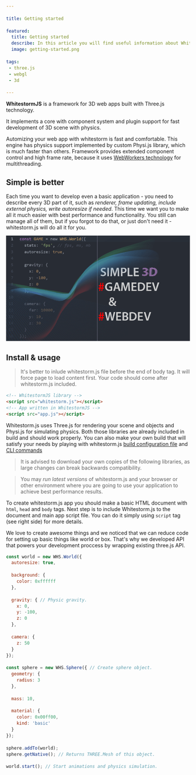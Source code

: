 ```yaml
---

title: Getting started

featured:
  title: Getting started
  describe: In this article you will find useful information about WhitestormJS framework and it's usage.
  image: getting-started.png

tags:
 - three.js
 - webgl
 - 3d

---
```


**WhitestormJS** is a framework for 3D web apps built with Three.js technology.

It implements a core with component system and plugin support for fast development of 3D scene with physics.

Automizing your web app with whitestorm is fast and comfortable. This engine has physics support implemented by custom Physi.js library, which is much faster than others. Framework provides extended component control and high frame rate, because it uses [WebWorkers technology](https://developer.mozilla.org/en-US/docs/Web/API/Web_Workers_API/Using_web_workers) for multithreading.


## Simple is better

Each time you want to develop even a basic application - you need to describe every 3D part of it, such as _renderer, frame updating, include external physics, write autoresize if needed_. This time we want you to make all it much easier with best performance and functionality. You still can manage all of them, but if you forgot to do that, or just don't need it - whitestorm.js will do all it for you.

<img src="/images/docs/getting-started/index.png" />

## Install & usage

> It's better to inlude whitestorm.js file before the end of body tag. It will force page to load content first. Your code should come after whitestorm.js included.

```html
<!-- WhitestormJS library -->
<script src="whitestorm.js"></script>
<!-- App written in WhitestormJS -->
<script src="app.js"></script>
```

Whitestorm.js uses Three.js for rendering your scene and objects and Physi.js for simulating physics. Both those libraries are already included in build and should work properly. You can also make your own build that will satisfy your needs by playing with whitestorm.js [build configuration file](https://github.com/WhitestormJS/whitestorm.js/blob/master/webpack.config.babel.js) and [CLI commands](https://github.com/WhitestormJS/whitestorm.js/blob/master/.github/CONTRIBUTING.md#cli)

> It is advised to download your own copies of the following libraries, as large changes can break backwards compatibility.

> You may _run latest versions_ of whitestorm.js and your browser or other environment where you are going to use your application to achieve best performance results.

To create whitestorm.js app you should make a basic HTML document with `html`, `head` and `body` tags. Next step is to include Whitestorm.js to the document and main app script file. You can do it simply using `script` tag (see right side) for more details. 

We love to create awesome things and we noticed that we can reduce code for setting up basic things like world or box. That's why we developed API that powers your development proccess by wrapping existing three.js API.

```javascript
const world = new WHS.World({
  autoresize: true,

  background: {
    color: 0xffffff
  },

  gravity: { // Physic gravity.
    x: 0,
    y: -100,
    z: 0
  },

  camera: {
    z: 50
  }
});

const sphere = new WHS.Sphere({ // Create sphere object.
  geometry: {
    radius: 3
  },

  mass: 10,

  material: {
    color: 0x00ff00,
    kind: 'basic'
  }
});

sphere.addTo(world);
sphere.getNative(); // Returns THREE.Mesh of this object.

world.start(); // Start animations and physics simulation.
```
